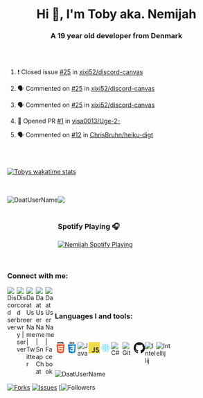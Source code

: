 <!--START_SECTION:activity-->
<h1 align="center">Hi 👋, I'm Toby aka. Nemijah</h1>
<h3 align="center">A 19 year old developer from Denmark</h3>

<br>
<br>

1. ❗️ Closed issue [#25](https://github.com/xixi52/discord-canvas/issues/25) in [xixi52/discord-canvas](https://github.com/xixi52/discord-canvas)
2. 🗣 Commented on [#25](https://github.com/xixi52/discord-canvas/issues/25) in [xixi52/discord-canvas](https://github.com/xixi52/discord-canvas)

3. 🗣 Commented on [#25](https://github.com/xixi52/discord-canvas/issues/25) in [xixi52/discord-canvas](https://github.com/xixi52/discord-canvas)
4. 💪 Opened PR [#1](https://github.com/visa0013/Uge-2-/pull/1) in [visa0013/Uge-2-](https://github.com/visa0013/Uge-2-)


5. 🗣 Commented on [#12](https://github.com/ChrisBruhn/heiku-digt/issues/12) in [ChrisBruhn/heiku-digt](https://github.com/ChrisBruhn/heiku-digt)


<br>
<br>

[![Tobys wakatime stats](https://github-readme-stats.vercel.app/api/wakatime?username=DaatUserName&theme=dark)](https://github.com/anuraghazra/github-readme-stats)

<br>
<br>

<img height="170" align="left" src="https://github-readme-stats.vercel.app/api?username=DaatUserName&count_private=true&include_all_commits=true&theme=dark" alt="DaatUserName" />
<img src="https://github-readme-stats.vercel.app/api/top-langs/?username=DaatUserName&layout=compact&theme=dark&langs_count=15" />

<br>
<br>

### Spotify Playing 🎧

[<img src="https://now-playing-codestackr.vercel.app/api/spotify-playing" alt="Nemijah Spotify Playing" width="350"/>](https://open.spotify.com/user/Toby)


<br>


### Connect with me:

[<img align="left" alt="Discord server" width="22px" src="https://maxcdn.icons8.com/Share/icon/Logos/discord_logo1600.png" />][website]
[<img align="left" alt="Discord brewry | server" width="22px" src="https://i.imgur.com/Gm0ldDm.png" />][brewry server]
[<img align="left" alt="DaatUserName | Twitter" width="22px" src="https://cdn.jsdelivr.net/npm/simple-icons@v3/icons/twitter.svg" />][twitter]
[<img align="left" alt="DaatUserName | SnapChat" width="22px" src="https://1000logos.net/wp-content/uploads/2017/08/snapchat-logo-transparent.png" />][snap]
[<img align="left" alt="DaatUserName | Facebook" width="22px" src="https://cdn.techgyd.com/50-Best-Facebook-Logo-Icons-GIF-Transparent-PNG-Images-9.png"/>][facebook]

<br>
<br>

### Languages I and tools:

<br>
<br>

<img align="left" alt="HTML5" width="26px" src="https://raw.githubusercontent.com/github/explore/80688e429a7d4ef2fca1e82350fe8e3517d3494d/topics/html/html.png" />
<img align="left" alt="CSS3" width="26px" src="https://raw.githubusercontent.com/github/explore/80688e429a7d4ef2fca1e82350fe8e3517d3494d/topics/css/css.png" />
<img align="left" alt="Java" width="26px" src="https://www.flaticon.com/svg/static/icons/svg/226/226777.svg" />
<img align="left" alt="JavaScript" width="26px" src="https://raw.githubusercontent.com/github/explore/80688e429a7d4ef2fca1e82350fe8e3517d3494d/topics/javascript/javascript.png" />
<img align="left" alt="React" width="26px" src="https://raw.githubusercontent.com/github/explore/80688e429a7d4ef2fca1e82350fe8e3517d3494d/topics/react/react.png" />
<img align="left" alt="C#" width="26px" src="https://cdn.freebiesupply.com/logos/large/2x/c-logo-png-transparent.png"/>
<img align="left" alt="Git" width="26px" src="https://cdn.freebiesupply.com/logos/large/2x/git-icon-logo-png-transparent.png" />
<img align="left" alt="GitHub" width="26px" src="https://raw.githubusercontent.com/github/explore/78df643247d429f6cc873026c0622819ad797942/topics/github/github.png" />
<img align="left" alt="Intellij" width="26px" src="https://upload.wikimedia.org/wikipedia/commons/thumb/d/d5/IntelliJ_IDEA_Logo.svg/1200px-IntelliJ_IDEA_Logo.svg.png" />

<img align="left" alt="Intellij" width="35px" src="https://cdn.freebiesupply.com/logos/thumbs/2x/webstorm-icon-logo.png" />

<br>

[website]: https://dsc.gg/Vinci
[twitter]: https://twitter.com/DaatName
[brewry server]: https://discord.gg/RTh79cwxxp
[facebook]: https://www.facebook.com/tobias.jensen.3975
[snap]: https://www.snapchat.com/add/toby8071

<br>
<br>

<p align="left"> <img src="https://komarev.com/ghpvc/?username=DaatUserName&label=Profile%20views&color=0e75b6&style=for-the-badge" alt="DaatUserName"/></p>

[![Forks][forks-shield]][forks-url]
[![Issues][issues-shield]][issues-url]
[![Followers][follower-shield]

[forks-shield]: https://img.shields.io/github/forks/DaatUserName/VinciBot?style=for-the-badge
[forks-url]: https://github.com/DaatUserName/VinciBot/network/members
[issues-shield]: https://img.shields.io/github/issues/DaatUserName/VinciBot?style=for-the-badge
[issues-url]: https://github.com/DaatUserName/issues
[follower-shield]: https://img.shields.io/github/followers/DaatUserName?style=for-the-badge
<!--END_SECTION:activity-->
